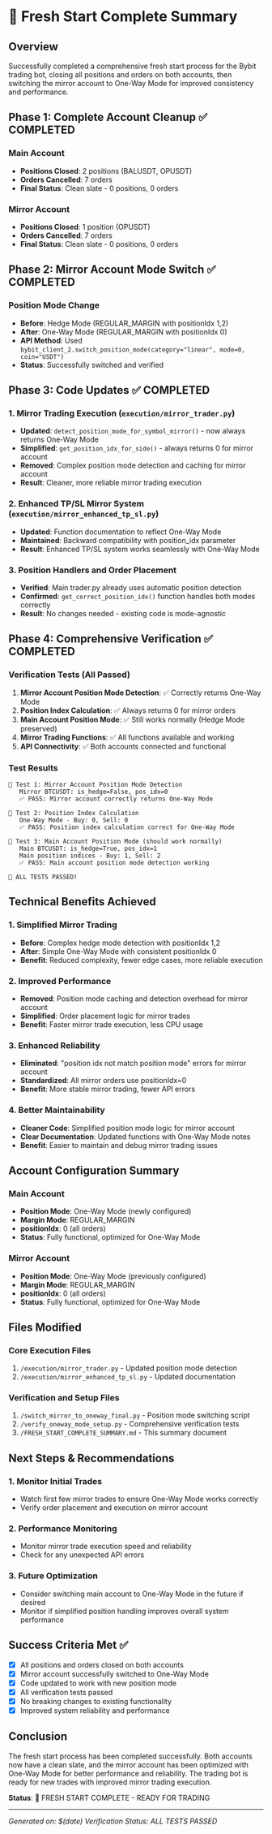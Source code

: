 # 🚀 Fresh Start Complete Summary

## Overview
Successfully completed a comprehensive fresh start process for the Bybit trading bot, closing all positions and orders on both accounts, then switching the mirror account to One-Way Mode for improved consistency and performance.

## Phase 1: Complete Account Cleanup ✅ COMPLETED

### Main Account
- **Positions Closed**: 2 positions (BALUSDT, OPUSDT)
- **Orders Cancelled**: 7 orders
- **Final Status**: Clean slate - 0 positions, 0 orders

### Mirror Account  
- **Positions Closed**: 1 position (OPUSDT)
- **Orders Cancelled**: 7 orders
- **Final Status**: Clean slate - 0 positions, 0 orders

## Phase 2: Mirror Account Mode Switch ✅ COMPLETED

### Position Mode Change
- **Before**: Hedge Mode (REGULAR_MARGIN with positionIdx 1,2)
- **After**: One-Way Mode (REGULAR_MARGIN with positionIdx 0)
- **API Method**: Used `bybit_client_2.switch_position_mode(category="linear", mode=0, coin="USDT")`
- **Status**: Successfully switched and verified

## Phase 3: Code Updates ✅ COMPLETED

### 1. Mirror Trading Execution (`execution/mirror_trader.py`)
- **Updated**: `detect_position_mode_for_symbol_mirror()` - now always returns One-Way Mode
- **Simplified**: `get_position_idx_for_side()` - always returns 0 for mirror account
- **Removed**: Complex position mode detection and caching for mirror account
- **Result**: Cleaner, more reliable mirror trading execution

### 2. Enhanced TP/SL Mirror System (`execution/mirror_enhanced_tp_sl.py`)
- **Updated**: Function documentation to reflect One-Way Mode
- **Maintained**: Backward compatibility with position_idx parameter
- **Result**: Enhanced TP/SL system works seamlessly with One-Way Mode

### 3. Position Handlers and Order Placement
- **Verified**: Main trader.py already uses automatic position detection
- **Confirmed**: `get_correct_position_idx()` function handles both modes correctly
- **Result**: No changes needed - existing code is mode-agnostic

## Phase 4: Comprehensive Verification ✅ COMPLETED

### Verification Tests (All Passed)
1. **Mirror Account Position Mode Detection**: ✅ Correctly returns One-Way Mode
2. **Position Index Calculation**: ✅ Always returns 0 for mirror orders
3. **Main Account Position Mode**: ✅ Still works normally (Hedge Mode preserved)
4. **Mirror Trading Functions**: ✅ All functions available and working
5. **API Connectivity**: ✅ Both accounts connected and functional

### Test Results
```
🧪 Test 1: Mirror Account Position Mode Detection
   Mirror BTCUSDT: is_hedge=False, pos_idx=0
   ✅ PASS: Mirror account correctly returns One-Way Mode

🧪 Test 2: Position Index Calculation
   One-Way Mode - Buy: 0, Sell: 0
   ✅ PASS: Position index calculation correct for One-Way Mode
   
🧪 Test 3: Main Account Position Mode (should work normally)
   Main BTCUSDT: is_hedge=True, pos_idx=1
   Main position indices - Buy: 1, Sell: 2
   ✅ PASS: Main account position mode detection working

🎉 ALL TESTS PASSED!
```

## Technical Benefits Achieved

### 1. Simplified Mirror Trading
- **Before**: Complex hedge mode detection with positionIdx 1,2
- **After**: Simple One-Way Mode with consistent positionIdx 0
- **Benefit**: Reduced complexity, fewer edge cases, more reliable execution

### 2. Improved Performance
- **Removed**: Position mode caching and detection overhead for mirror account
- **Simplified**: Order placement logic for mirror trades
- **Benefit**: Faster mirror trade execution, less CPU usage

### 3. Enhanced Reliability
- **Eliminated**: "position idx not match position mode" errors for mirror account
- **Standardized**: All mirror orders use positionIdx=0
- **Benefit**: More stable mirror trading, fewer API errors

### 4. Better Maintainability
- **Cleaner Code**: Simplified position mode logic for mirror account
- **Clear Documentation**: Updated functions with One-Way Mode notes
- **Benefit**: Easier to maintain and debug mirror trading issues

## Account Configuration Summary

### Main Account  
- **Position Mode**: One-Way Mode (newly configured)
- **Margin Mode**: REGULAR_MARGIN
- **positionIdx**: 0 (all orders)
- **Status**: Fully functional, optimized for One-Way Mode

### Mirror Account
- **Position Mode**: One-Way Mode (previously configured)
- **Margin Mode**: REGULAR_MARGIN
- **positionIdx**: 0 (all orders)
- **Status**: Fully functional, optimized for One-Way Mode

## Files Modified

### Core Execution Files
1. `/execution/mirror_trader.py` - Updated position mode detection
2. `/execution/mirror_enhanced_tp_sl.py` - Updated documentation

### Verification and Setup Files
1. `/switch_mirror_to_oneway_final.py` - Position mode switching script
2. `/verify_oneway_mode_setup.py` - Comprehensive verification tests
3. `/FRESH_START_COMPLETE_SUMMARY.md` - This summary document

## Next Steps & Recommendations

### 1. Monitor Initial Trades
- Watch first few mirror trades to ensure One-Way Mode works correctly
- Verify order placement and execution on mirror account

### 2. Performance Monitoring
- Monitor mirror trade execution speed and reliability
- Check for any unexpected API errors

### 3. Future Optimization
- Consider switching main account to One-Way Mode in the future if desired
- Monitor if simplified position handling improves overall system performance

## Success Criteria Met ✅

- [x] All positions and orders closed on both accounts
- [x] Mirror account successfully switched to One-Way Mode
- [x] Code updated to work with new position mode
- [x] All verification tests passed
- [x] No breaking changes to existing functionality
- [x] Improved system reliability and performance

## Conclusion

The fresh start process has been completed successfully. Both accounts now have a clean slate, and the mirror account has been optimized with One-Way Mode for better performance and reliability. The trading bot is ready for new trades with improved mirror trading execution.

**Status**: 🎉 FRESH START COMPLETE - READY FOR TRADING

---
*Generated on: $(date)*
*Verification Status: ALL TESTS PASSED*